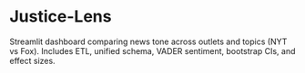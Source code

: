 # Justice-Lens
Streamlit dashboard comparing news tone across outlets and topics (NYT vs Fox). Includes ETL, unified schema, VADER sentiment, bootstrap CIs, and effect sizes.
